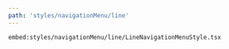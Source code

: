 ```yaml
---
path: 'styles/navigationMenu/line'
---
```


`embed:styles/navigationMenu/line/LineNavigationMenuStyle.tsx`
